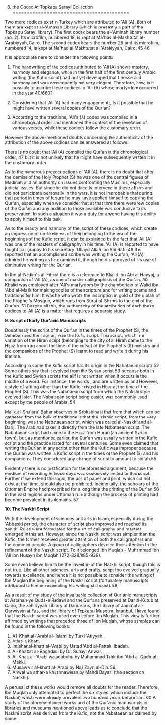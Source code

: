 8. the Codex At Topkapu Sarayi Collection
=========================================

Two more codices exist in Turkey which are attributed to 'Ali (A). Both
of them are kept at al-'Amanah Library (which is presently a part of the
Topkapu Sarayi library). The first codex bears the al-'Aminah library
number (no. 2). Its microfilm, numbered 18, is kept at Ma'had
al-Makhtutat al-'Arabiyyah, Cairo. The second codex bears the number 29
and its microfilm, numbered 14, is kept at Ma'had al Makhtutat al
'Arabiyyah, Cairo. 45 46

It is appropriate here to consider the following points.

1. The handwriting of the codices attributed to 'Ali (A) shows mastery,
harmony and elegance, while in the first half of the first century
Arabic writing (the Kufic script) had not yet developed that finesse and
harmony and was consequently not very elegant. Therefore, how, is it
possible to ascribe these codices to 'Ali (A) whose martyrdom occurred
in the year 40/660?

2. Considering that 'Ali (A) had many engagements, is it possible that
he might have written several copies of the Qur'an?

3. According to the traditions, 'Ali's (A) codex was compiled in a
chronological order and mentioned the context of the revelation of
various verses, while these codices follow the customary order.

However the above-mentioned doubts concerning the authenticity of the
attribution of the above codices can be answered as follows:

There is no doubt that 'Ali (A) compiled the Qur'an in the
chronological order, 47 but it is not unlikely that he might have
subsequently written it in the customary order.

As to the numerous preoccupations of 'Ali (A), there is no doubt that
after the demise of the Holy Prophet (S) he was one of the central
figures of Madinah and an authority on issues confronting the Muslims,
especially judicial issues. But since he did not directly intervene in
these affairs and did not participate personally in the wars, it is not
improbable that during that period in times of leisure he may have
applied himself to copying the Qur'an, especially when we consider that
at that time there were few copies of the Qur'an and any addition to
those available was conducive to its preservation. In such a situation
it was a duty for anyone having this ability to apply himself to this
task.

As to the beauty and harmony of the, script of these codices, which
create an impression of un-likeliness of their belonging to the era of
the beginnings of the Kufic script, it can be explained by the fact that
'Ali (A) was one of the masters of calligraphy in his time. 'Ali (A) is
reported to have taught calligraphy to his secretary 'Ubayd Allah ibn
Abi Rafi. 48 It is reported that an accomplished scribe was writing the
Qur'an, 'Ali (A) admired his writing as he examined it, though he
disapproved of his use of diminutive writing for the Qur'an.

In Ibn al-Nadim's al-Fihrist there is a reference to Khalid ibn Abi
al-Hayyaj, a companion of 'Ali (A), as one of master calligraphists of
the Qur'an. 50 Khalid was employed after 'Ali's martyrdom by the
chamberlain of Walid ibn 'Abd al-Malik for making copies of the
scripture and for writing poems and traditions for him. It was he who
wrote the inscription in gold of the qiblah of the Prophet's Mosque,
which runs from Surat al-Shams to the end of the Qur'an. 51 Despite all
this, the authenticity of the attribution of each these codices to 'Ali
(A) is a matter that requires a separate study.


**9. Script of Early Qur'anic Manuscripts**

Doubtlessly the script of the Qur'an in the times of the Prophet (S),
the Sahabah and the Tabi'un, was the Kufic script: This script, which is
a variation of the Hiran script (belonging to the city of al Hirah came
to the Hijaz from Iraq about the time of the outset of the Prophet's (S)
ministry and the companions of the Prophet (S) learnt to read and write
it during his lifetime.

According to some the Kufic script has its origin in the Nabataean
scriptr 52 Some others say that it evolved from the Syrian script 53
because both in the Kufic and Syrian scripts the alif is not written
when it occurs in the middle of a word. For instance, the words , and
are written as and However, a style of writing other than the Kufic
existed in Hijaz at the time of the Prophet (S). This was the Nabataean
script from which the Nakshi style evolved later. The Nabataean script
being easier, was commonly used except by the people of Arabia. 54

Malik al-Shu'ara' Bahar observes in Sabkshinasi that from that which
can be gathered from the bulk of traditions is that the Islamic script,
from the very beginning, was the Nabataean script, which was called
al-Naskhi and al-Darij. The Arab had taken it directly from the late
Nabataean script. The Nabataean script had come to the Hijaz from Huran
(an ancient Syrian town), but, as mentioned earlier, the Qur'an was
usually written in the Kufic script and the practice lasted for several
centuries. Some even claimed that writing the Qur'an in any script other
than the Kufic was improper because the Qur'an was written in Kufic
script in the times of the Prophet (S) and his companions. They
considered any change of script to amount to bid'ah.55

Evidently there is no justification for the aforesaid argument, because
the medium of recording in those days was exclusively limited to this
script. Further if we extend this logic, the use of paper and print,
which did not exist at that time, should also be prohibited.
Incidentally, the scholars of the Ottoman Empire had proscribed for a
long time the printing of the Qur'an 56 in the vast regions under
Ottoman rule although the process of printing had become prevalent in
its domains. 57

**10. The Naskhi Script**

With the development of sciences and arts in Islam, especially during
the 'Abbasid period, the character of script also improved and reached
its zenith. Rules were formulated for the art of calligraphy and masters
emerged in this art. However, since the Naskhi script was simpler than
the Kufic, the former received greater attention of both the
calligraphers and the common people. A group of calligraphers devoted
their attention to the refinement of the Naskhi script. To it belonged
Ibn Muqlah - Muhammad ibn 'Ali ibn Husayn ibn Muqlah
(272-328/885-939).

Some even believe him to be the inventor-of the Naskhi script, though
this is not true. Like all other sciences, arts and crafts, script too
evolved gradually towards excellence, and hence it is not possible to
consider the writing of Ibn Muqlah the beginning of the Naskhi script
(fortunately manuscripts attributed to him or resembling his writing
still exist). 58

As a result of my study of the invaluable collection of Qur'anic
manuscripts at Astanah-ye Quds-e Radawi and the Qur'ans preserved at Dar
al-Kutub at Cairo, the Zahiriyyah Library at Damascus, the Library of
Jama'at al-Qarwiyyin at Fas, and the library of Topkapu Museum,
Istanbul, I have found that the Naskhi script was used even before Ibn
Muqlah. This view is further affirmed by writings that preceded those of
Ibn Muqlah, whose samples can be found in the following books:

1. A1-Khatt al-'Arabi al-'Islami by Turki 'Atiyyah.
2. Atlas-e Khatt.
3. Intishar al-khatt al-'Arabi by Ustad 'Abd al-Fattah 'Ibadah.
4. AI-Khattat al-Baghdadi by Dr. Suhayl Anwar.
5. Al-Khatt al-'Arabi wa adabuhu by Muhammad Tahir ibn 'Abd al-Qadir
al-Makki.
6. Musawwir al-khatt al-'Arabi by Naji Zayn al-Din. 59
7. Ahwal wa athar-a khushnawisan by Mahdi Bayani (the section on
Naskhi).

A perusal of these works would remove all doubts for the reader.
Therefore, Ibn Muqlah only attempted to perfect the six styles (which
include the Naskhi) which were already prevalent two hundred years
before him. 60 A study of the aforementioned works and of the Qur'anic
manuscripts in libraries and museums mentioned above leads us to
conclude that the Naskhi script was derived from the Kufic, not the
Nabataean as claimed by some.


